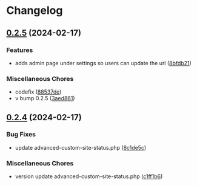 # Changelog

## [0.2.5](https://github.com/devuri/advanced-custom-site-status/compare/v0.2.4...v0.2.5) (2024-02-17)


### Features

* adds admin page under settings so users can update the url ([8bfdb21](https://github.com/devuri/advanced-custom-site-status/commit/8bfdb2161ea7ae7446106d2b5050f5520bbf27c0))


### Miscellaneous Chores

* codefix ([88537de](https://github.com/devuri/advanced-custom-site-status/commit/88537de25dacb85f86f73f9a635d742022a66a89))
* v bump 0.2.5 ([3aed861](https://github.com/devuri/advanced-custom-site-status/commit/3aed861e7dd877f1e42e3e342720343dc431abdf))

## [0.2.4](https://github.com/devuri/advanced-custom-site-status/compare/v0.2.3...v0.2.4) (2024-02-17)


### Bug Fixes

* update advanced-custom-site-status.php ([8c1de5c](https://github.com/devuri/advanced-custom-site-status/commit/8c1de5c1c1a4d80960372733d68587258b9b33e4))


### Miscellaneous Chores

* version update advanced-custom-site-status.php ([c1ff1b6](https://github.com/devuri/advanced-custom-site-status/commit/c1ff1b6d182a26cd6a17bb5edb9a2f2bd4b76a82))
